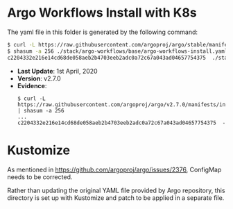 # Argo Workflows Install with K8s

The yaml file in this folder is generated by the following command:

```bash
$ curl -L https://raw.githubusercontent.com/argoproj/argo/stable/manifests/install.yaml > ./stack/argo-workflows/base/argo-workflows-install.yaml
$ shasum -a 256 ./stack/argo-workflows/base/argo-workflows-install.yaml
c2204332e216e14cd68de058aeb2b4703eeb2adc0a72c67a043ad04657754375  ./stack/argo-workflows/base/argo-workflows-install.yaml
```

- **Last Update**: 1st April, 2020
- **Version**: v2.7.0
- **Evidence**:
  ```
  $ curl -L https://raw.githubusercontent.com/argoproj/argo/v2.7.0/manifests/install.yaml | shasum -a 256
  ...
  c2204332e216e14cd68de058aeb2b4703eeb2adc0a72c67a043ad04657754375  -
  ```

# Kustomize

As mentioned in https://github.com/argoproj/argo/issues/2376, ConfigMap needs to be corrected.

Rather than updating the original YAML file provided by Argo repository, this directory is set up with Kustomize and patch to be applied in a separate file.
